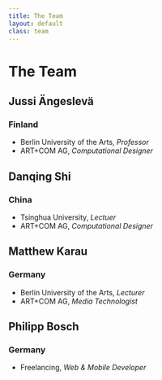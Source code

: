 ```yaml
---
title: The Team
layout: default
class: team
---
```


The Team
========

Jussi Ängeslevä
---------------
### Finland

*   Berlin University of the Arts, *Professor*
*   ART+COM AG, *Computational Designer*


Danqing Shi
-----------
### China

*   Tsinghua University, *Lectuer*
*   ART+COM AG, *Computational Designer*


Matthew Karau
-------------
### Germany

*   Berlin University of the Arts, *Lecturer*
*   ART+COM AG, *Media Technologist*


Philipp Bosch
-------------
### Germany

*   Freelancing, *Web & Mobile Developer*

